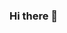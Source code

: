 ### Hi there 👋

<!--
**steveambielli/steveambielli** is a ✨ _special_ ✨ repository because its `README.md` (this file) appears on your GitHub profile.

Here are some ideas to get you started:

- 🔭 I’m currently working on Dr. Scholl's
- 🌱 I’m currently learning React
- 👯 I’m looking to collaborate on React projects
- 💬 Ask me about my music
- 📫 How to reach me: https://www.linkedin.com/in/steveambielli/
- ⚡ Fun fact: I am an accomplished pianist (well, used to be 😜)

